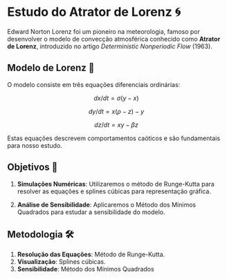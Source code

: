 # Estudo do Atrator de Lorenz 🌀

Edward Norton Lorenz foi um pioneiro na meteorologia, famoso por desenvolver o modelo de convecção atmosférica conhecido como **Atrator de Lorenz**, introduzido no artigo _Deterministic Nonperiodic Flow_ (1963).

## Modelo de Lorenz 📐

O modelo consiste em três equações diferenciais ordinárias:

```math
dx/dt = σ(y-x)
```

```math
dy/dt = x(ρ - z) - y
```

```math
dz/dt = xy - βz
```

Estas equações descrevem comportamentos caóticos e são fundamentais para nosso estudo.

## Objetivos 🎯

1. **Simulações Numéricas**: Utilizaremos o método de Runge-Kutta para resolver as equações e splines cúbicas para representação gráfica.

2. **Análise de Sensibilidade**: Aplicaremos o Método dos Mínimos Quadrados para estudar a sensibilidade do modelo.

## Metodologia 🛠️

1. **Resolução das Equações**: Método de Runge-Kutta.
2. **Visualização**: Splines cúbicas.
3. **Sensibilidade**: Método dos Mínimos Quadrados
